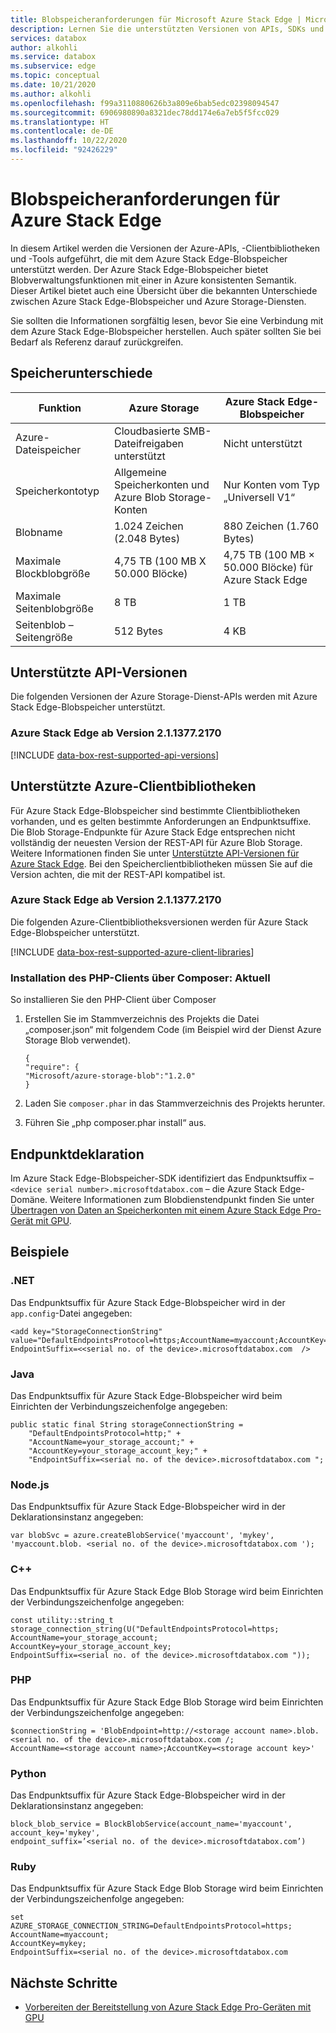 ```yaml
---
title: Blobspeicheranforderungen für Microsoft Azure Stack Edge | Microsoft-Dokumentation
description: Lernen Sie die unterstützten Versionen von APIs, SDKs und Clientbibliotheken für Azure Stack Edge-Blobspeicher kennen.
services: databox
author: alkohli
ms.service: databox
ms.subservice: edge
ms.topic: conceptual
ms.date: 10/21/2020
ms.author: alkohli
ms.openlocfilehash: f99a3110880626b3a809e6bab5edc02398094547
ms.sourcegitcommit: 6906980890a8321dec78dd174e6a7eb5f5fcc029
ms.translationtype: HT
ms.contentlocale: de-DE
ms.lasthandoff: 10/22/2020
ms.locfileid: "92426229"
---
```

# <a name="azure-stack-edge-blob-storage-requirements"></a>Blobspeicheranforderungen für Azure Stack Edge

In diesem Artikel werden die Versionen der Azure-APIs, -Clientbibliotheken und -Tools aufgeführt, die mit dem Azure Stack Edge-Blobspeicher unterstützt werden. Der Azure Stack Edge-Blobspeicher bietet Blobverwaltungsfunktionen mit einer in Azure konsistenten Semantik. Dieser Artikel bietet auch eine Übersicht über die bekannten Unterschiede zwischen Azure Stack Edge-Blobspeicher und Azure Storage-Diensten.

Sie sollten die Informationen sorgfältig lesen, bevor Sie eine Verbindung mit dem Azure Stack Edge-Blobspeicher herstellen. Auch später sollten Sie bei Bedarf als Referenz darauf zurückgreifen.

## <a name="storage-differences"></a>Speicherunterschiede

|     Funktion                                             |     Azure Storage                                     |     Azure Stack Edge-Blobspeicher |
|---------------------------------------------------------|-------------------------------------------------------|---------------------------|
|    Azure-Dateispeicher                                   |    Cloudbasierte SMB-Dateifreigaben unterstützt              |    Nicht unterstützt      |
|    Speicherkontotyp                                 |    Allgemeine Speicherkonten und Azure Blob Storage-Konten    |    Nur Konten vom Typ „Universell V1“|
|    Blobname                                            |    1\.024 Zeichen (2.048 Bytes)                     |    880 Zeichen (1.760 Bytes)|
|    Maximale Blockblobgröße                              |    4,75 TB (100 MB X 50.000 Blöcke)                   |    4,75 TB (100 MB × 50.000 Blöcke) für Azure Stack Edge|
|    Maximale Seitenblobgröße                               |    8 TB                                               |    1 TB                   |
|    Seitenblob – Seitengröße                                  |    512 Bytes                                          |    4 KB                   |

## <a name="supported-api-versions"></a>Unterstützte API-Versionen

Die folgenden Versionen der Azure Storage-Dienst-APIs werden mit Azure Stack Edge-Blobspeicher unterstützt.

### <a name="azure-stack-edge-2113772170-onwards"></a>Azure Stack Edge ab Version 2.1.1377.2170

[!INCLUDE [data-box-rest-supported-api-versions](../../includes/data-box-rest-supported-api-versions.md)]

## <a name="supported-azure-client-libraries"></a>Unterstützte Azure-Clientbibliotheken

Für Azure Stack Edge-Blobspeicher sind bestimmte Clientbibliotheken vorhanden, und es gelten bestimmte Anforderungen an Endpunktsuffixe. Die Blob Storage-Endpunkte für Azure Stack Edge entsprechen nicht vollständig der neuesten Version der REST-API für Azure Blob Storage. Weitere Informationen finden Sie unter [Unterstützte API-Versionen für Azure Stack Edge](#supported-api-versions). Bei den Speicherclientbibliotheken müssen Sie auf die Version achten, die mit der REST-API kompatibel ist.

### <a name="azure-stack-edge-2113772170-onwards"></a>Azure Stack Edge ab Version 2.1.1377.2170

Die folgenden Azure-Clientbibliotheksversionen werden für Azure Stack Edge-Blobspeicher unterstützt.

[!INCLUDE [data-box-rest-supported-azure-client-libraries](../../includes/data-box-rest-supported-azure-client-libraries.md)]

### <a name="install-the-php-client-via-composer---current"></a>Installation des PHP-Clients über Composer: Aktuell

So installieren Sie den PHP-Client über Composer

1. Erstellen Sie im Stammverzeichnis des Projekts die Datei „composer.json“ mit folgendem Code (im Beispiel wird der Dienst Azure Storage Blob verwendet).

    ```
    {
    "require": {
    "Microsoft/azure-storage-blob":"1.2.0"
    }
    ```

2. Laden Sie `composer.phar` in das Stammverzeichnis des Projekts herunter.

3. Führen Sie „php composer.phar install“ aus.


## <a name="endpoint-declaration"></a>Endpunktdeklaration

Im Azure Stack Edge-Blobspeicher-SDK identifiziert das Endpunktsuffix – `<device serial number>.microsoftdatabox.com` – die Azure Stack Edge-Domäne. Weitere Informationen zum Blobdienstendpunkt finden Sie unter [Übertragen von Daten an Speicherkonten mit einem Azure Stack Edge Pro-Gerät mit GPU](azure-stack-edge-j-series-deploy-add-storage-accounts.md).


## <a name="examples"></a>Beispiele

### <a name="net"></a>.NET

Das Endpunktsuffix für Azure Stack Edge-Blobspeicher wird in der `app.config`-Datei angegeben:

```
<add key="StorageConnectionString"
value="DefaultEndpointsProtocol=https;AccountName=myaccount;AccountKey=mykey;
EndpointSuffix=<<serial no. of the device>.microsoftdatabox.com  />
```

### <a name="java"></a>Java

Das Endpunktsuffix für Azure Stack Edge-Blobspeicher wird beim Einrichten der Verbindungszeichenfolge angegeben:

```
public static final String storageConnectionString =
    "DefaultEndpointsProtocol=http;" +
    "AccountName=your_storage_account;" +
    "AccountKey=your_storage_account_key;" +
    "EndpointSuffix=<serial no. of the device>.microsoftdatabox.com ";
```

### <a name="nodejs"></a>Node.js

Das Endpunktsuffix für Azure Stack Edge-Blobspeicher wird in der Deklarationsinstanz angegeben:

```
var blobSvc = azure.createBlobService('myaccount', 'mykey',
'myaccount.blob. <serial no. of the device>.microsoftdatabox.com ');
```

### <a name="c"></a>C++

Das Endpunktsuffix für Azure Stack Edge Blob Storage wird beim Einrichten der Verbindungszeichenfolge angegeben:

```
const utility::string_t storage_connection_string(U("DefaultEndpointsProtocol=https;
AccountName=your_storage_account;
AccountKey=your_storage_account_key;
EndpointSuffix=<serial no. of the device>.microsoftdatabox.com "));
```

### <a name="php"></a>PHP

Das Endpunktsuffix für Azure Stack Edge Blob Storage wird beim Einrichten der Verbindungszeichenfolge angegeben:

```
$connectionString = 'BlobEndpoint=http://<storage account name>.blob.<serial no. of the device>.microsoftdatabox.com /;
AccountName=<storage account name>;AccountKey=<storage account key>'
```

### <a name="python"></a>Python

Das Endpunktsuffix für Azure Stack Edge-Blobspeicher wird in der Deklarationsinstanz angegeben:

```
block_blob_service = BlockBlobService(account_name='myaccount',
account_key='mykey',
endpoint_suffix=’<serial no. of the device>.microsoftdatabox.com’)
```

### <a name="ruby"></a>Ruby

Das Endpunktsuffix für Azure Stack Edge Blob Storage wird beim Einrichten der Verbindungszeichenfolge angegeben:

```
set
AZURE_STORAGE_CONNECTION_STRING=DefaultEndpointsProtocol=https;
AccountName=myaccount;
AccountKey=mykey;
EndpointSuffix=<serial no. of the device>.microsoftdatabox.com
```

## <a name="next-steps"></a>Nächste Schritte

* [Vorbereiten der Bereitstellung von Azure Stack Edge Pro-Geräten mit GPU](azure-stack-edge-gpu-deploy-prep.md)
